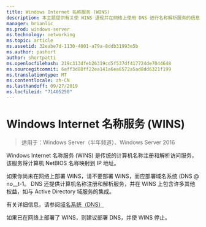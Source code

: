 ```yaml
---
title: Windows Internet 名称服务 (WINS)
description: 本主题提供有关使 WINS 退役并在网络上使用 DNS 进行名称解析服务的信息。
manager: brianlic
ms.prod: windows-server
ms.technology: networking
ms.topic: article
ms.assetid: 32eabe7d-1130-4001-a79a-8ddb31993e5b
ms.author: pashort
author: shortpatti
ms.openlocfilehash: 219c313dfeb26319cd5f537df417724de7044648
ms.sourcegitcommit: 6aff3d88ff22ea141a6ea6572a5ad8dd6321f199
ms.translationtype: MT
ms.contentlocale: zh-CN
ms.lasthandoff: 09/27/2019
ms.locfileid: "71405250"
---
```

#  <a name="windows-internet-name-service-wins"></a>Windows Internet 名称服务 (WINS)

>适用于：Windows Server（半年频道）、Windows Server 2016

Windows Internet 名称服务 (WINS) 是传统的计算机名称注册和解析访问服务，该服务将计算机 NetBIOS 名称映射到 IP 地址。

如果你尚未在网络上部署 WINS，请不要部署 WINS，而应部署域名系统 \(DNS @ no__t-1。 DNS 还提供计算机名称注册和解析服务，并在 WINS 上包含许多其他权益，如与 Active Directory 域服务的集成。

有关详细信息，请参阅[域名系统（DNS）](https://docs.microsoft.com/windows-server/networking/dns/dns-top)

如果已在网络上部署了 WINS，则建议部署 DNS，并使 WINS 停止。
